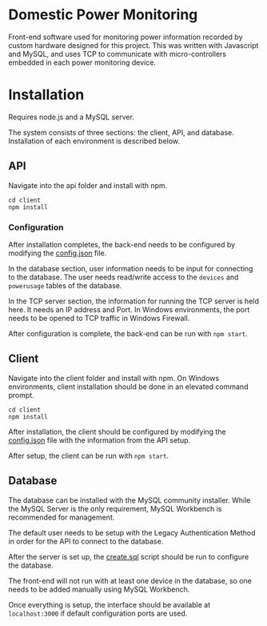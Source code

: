 
# Domestic Power Monitoring

Front-end software used for monitoring power information recorded by custom hardware designed for this project. This was written with Javascript and MySQL, and uses TCP to communicate with micro-controllers embedded in each power monitoring device.

# Installation
Requires node.js and a MySQL server.

The system consists of three sections: the client, API, and database. Installation of each environment is described below.

## API

Navigate into the api folder and install with npm. 

```
cd client
npm install
```
### Configuration

After installation completes, the back-end needs to be configured by modifying the [config.json](/api/config.json) file. 

In the database section, user information needs to be input for connecting to the database. The user needs read/write access to the `devices` and `powerusage` tables of the database.

In the TCP server section, the information for running the TCP server is held here. It needs an IP address and Port. In Windows environments, the port needs to be opened to TCP traffic in Windows Firewall.

After configuration is complete, the back-end can be run with `npm start`.


## Client

Navigate into the client folder and install with npm. On Windows environments, client installation should be done in an elevated command prompt.

```
cd client
npm install
```

After installation, the client should be configured by modifying the [config.json](/client/src/config.json) file with the information from the API setup.

After setup, the client can be run with `npm start`.

## Database

The database can be installed with the MySQL community installer. While the MySQL Server is the only requirement, MySQL Workbench is recommended for management. 

The default user needs to be setup with the Legacy Authentication Method in order for the API to connect to the database.

After the server is set up, the [create.sql](/db/create.sql) script should be run to configure the database.

The front-end will not run with at least one device in the database, so one needs to be added manually using MySQL Workbench.

Once everything is setup, the interface should be available at `localhost:3000` if default configuration ports are used.
